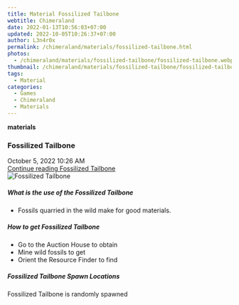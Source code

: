 ```yaml
---
title: Material Fossilized Tailbone
webtitle: Chimeraland
date: 2022-01-13T10:56:03+07:00
updated: 2022-10-05T10:26:37+07:00
author: L3n4r0x
permalink: /chimeraland/materials/fossilized-tailbone.html
photos:
  - /chimeraland/materials/fossilized-tailbone/fossilized-tailbone.webp
thumbnail: /chimeraland/materials/fossilized-tailbone/fossilized-tailbone.webp
tags:
  - Material
categories:
  - Games
  - Chimeraland
  - Materials
---
```


<section id="bootstrap-wrapper">
  <link
    rel="stylesheet"
    href="https://cdn.statically.io/gh/dimaslanjaka/Web-Manajemen/40ac3225/css/bootstrap-4.5-wrapper.css"
  />
  <div
    class="row g-0 border rounded overflow-hidden flex-md-row mb-4 shadow-sm position-relative"
  >
    <div class="col p-4 d-flex flex-column position-static">
      <strong class="d-inline-block mb-2 text-success">materials</strong>
      <h3 class="mb-0">Fossilized Tailbone</h3>
      <div class="mb-1 text-muted">October 5, 2022 10:26 AM</div>
      <a href="#" class="stretched-link d-none"
        >Continue reading Fossilized Tailbone</a
      >
    </div>
    <div class="col-auto d-none d-lg-block">
      <img
        src="/chimeraland/materials/fossilized-tailbone/fossilized-tailbone.webp"
        alt="Fossilized Tailbone"
      />
    </div>
  </div>
  <div class="row">
    <div class="col-lg-6 col-12 mb-2">
      <div class="card">
        <div class="card-body">
          <h5 class="card-title">What is the use of the Fossilized Tailbone</h5>
          <div class="card-text">
            <ul>
              <li>Fossils quarried in the wild make for good materials.</li>
            </ul>
          </div>
        </div>
      </div>
    </div>
    <div class="col-lg-6 col-12 mb-2">
      <div class="card">
        <div class="card-body">
          <h5 class="card-title">How to get Fossilized Tailbone</h5>
          <div class="card-text">
            <ul>
              <li>Go to the Auction House to obtain</li>
              <li>Mine wild fossils to get</li>
              <li>Orient the Resource Finder to find</li>
            </ul>
          </div>
        </div>
      </div>
    </div>
    <div class="col-12 mb-2">
      <h5>Fossilized Tailbone Spawn Locations</h5>
      <p>Fossilized Tailbone is randomly spawned</p>
    </div>
  </div>
</section>